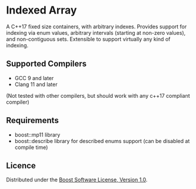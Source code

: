 # Indexed Array

A C++17 fixed size containers, with arbitrary indexes. Provides support
for indexing via enum values, arbitrary intervals (starting at non-zero
values), and non-contiguous sets. Extensible to support virtually any
kind of indexing.

## Supported Compilers

* GCC 9 and later
* Clang 11 and later

(Not tested with other compilers, but should work with any c++17 compliant
compiler)

## Requirements

* boost::mp11 library
* boost::describe library for described enums support (can be disabled at
  compile time)

## Licence

Distributed under the
[Boost Software License, Version 1.0](http://boost.org/LICENSE_1_0.txt).

